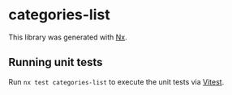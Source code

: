 # categories-list

This library was generated with [Nx](https://nx.dev).

## Running unit tests

Run `nx test categories-list` to execute the unit tests via [Vitest](https://vitest.dev/).
